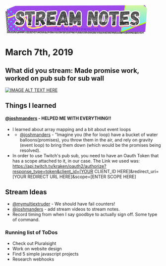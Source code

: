 [![atomikjaye Stream Notes](https://raw.githubusercontent.com/atomikjaye/Stream-Notes/master/assets/twitch-panelStream-Notes.png)](http://www.twitch.tv/atomikjaye)
# March 7th, 2019

## What did you stream: Made promise work, worked on pub sub for sub wall

[![IMAGE ALT TEXT HERE](https://i9.ytimg.com/vi/YfUGotEQ2yk/maxresdefault.jpg?sqp=CNzNiOQF&rs=AOn4CLBgo4I3Z9ZJrDCtJjyCJ_F9cPLUvg&time=1552033628344)](https://www.youtube.com/watch?v=YfUGotEQ2yk)

## Things I learned

#### [@joshmanders](http://www.twitch.tv/joshmanders)  - HELPED ME WITH EVERYTHING!! 
- I learned about array mapping and a bit about event loops
- - [@joshmanders](http://www.twitch.tv/joshmanders) - "Imagine you (the for loop) have a bucket of water balloons(promises), you throw them in the air, and rely on gravity (event loop) to bring them down (which would be the promises being resolved).
- In order to use Twitch's pub sub, you need to have an Oauth Token that has a scope attached to it, in our case. The Link we used was: https://api.twitch.tv/kraken/oauth2/authorize?response_type=token&client_id=[YOUR CLIENT_ID HERE]&redirect_uri=[YOUR REDIRECT URL HERE]&scope=[ENTER SCOPE HERE]


## Stream Ideas
- [@mymultiextruder](http://www.twitch.tv/mymultiextruder) - We should have fail counters!
- [@joshmanders](http://www.twitch.tv/joshmanders) - add stream videos to stream notes.
- Record timing from when I say goodbye to actually sign off. Some type of command.

### Running list of ToDos
- Check out Pluralsight
- Work on website design
- Find 5 simple javascript projects
- Research webhooks